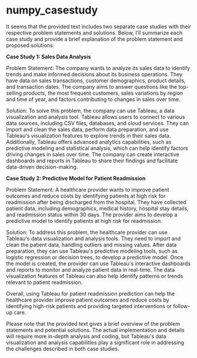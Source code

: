 # numpy_casestudy
It seems that the provided text includes two separate case studies with their respective problem statements and solutions. Below, I'll summarize each case study and provide a brief explanation of the problem statement and proposed solutions:

**Case Study 1: Sales Data Analysis**

Problem Statement:
The company wants to analyze its sales data to identify trends and make informed decisions about its business operations. They have data on sales transactions, customer demographics, product details, and transaction dates. The company aims to answer questions like the top-selling products, the most frequent customers, sales variations by region and time of year, and factors contributing to changes in sales over time.

Solution:
To solve this problem, the company can use Tableau, a data visualization and analysis tool. Tableau allows users to connect to various data sources, including CSV files, databases, and cloud services. They can import and clean the sales data, perform data preparation, and use Tableau's visualization features to explore trends in their sales data. Additionally, Tableau offers advanced analytics capabilities, such as predictive modeling and statistical analysis, which can help identify factors driving changes in sales over time. The company can create interactive dashboards and reports in Tableau to share their findings and facilitate data-driven decision-making.

**Case Study 2: Predictive Model for Patient Readmission**

Problem Statement:
A healthcare provider wants to improve patient outcomes and reduce costs by identifying patients at high risk for readmission after being discharged from the hospital. They have collected patient data, including demographics, medical history, hospital stay details, and readmission status within 30 days. The provider aims to develop a predictive model to identify patients at high risk for readmission.

Solution:
To address this problem, the healthcare provider can use Tableau's data visualization and analysis tools. They need to import and clean the patient data, handling outliers and missing values. After data preparation, they can use Tableau's predictive modeling tools, such as logistic regression or decision trees, to develop a predictive model. Once the model is created, the provider can use Tableau's interactive dashboards and reports to monitor and analyze patient data in real-time. The data visualization features of Tableau can also help identify patterns or trends relevant to patient readmission.

Overall, using Tableau for patient readmission prediction can help the healthcare provider improve patient outcomes and reduce costs by identifying high-risk patients and providing targeted interventions or follow-up care.

Please note that the provided text gives a brief overview of the problem statements and potential solutions. The actual implementation and details will require more in-depth analysis and coding, but Tableau's data visualization and analysis capabilities play a significant role in addressing the challenges described in both case studies.
